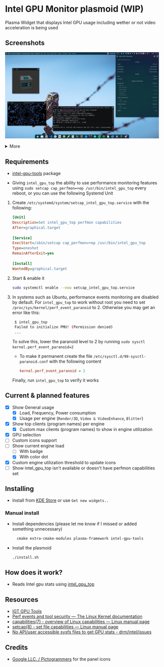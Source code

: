 # Intel GPU Monitor plasmoid (WIP)

Plasma Widget that displays Intel GPU usage including wether or not video acceleration is being used

## Screenshots

![expanded](screenshots/expanded.png)

<details>
    <summary>More</summary>

Settings

![tooltip](screenshots/settings.png)

Tooltip

![tooltip](screenshots/tooltip.png)

</details>

## Requirements

* [intel-gpu-tools](https://gitlab.freedesktop.org/drm/igt-gpu-tools) package

* Giving `intel_gpu_top` the ability to use performance monitoring features using `sudo setcap cap_perfmon=+ep /usr/bin/intel_gpu_top` every reboot, or you can use the following Systemd Unit

1. Create `/etc/systemd/system/setcap_intel_gpu_top.service` with the following:

    ```ini
    [Unit]
    Description=Set intel_gpu_top perfmon capabilities
    After=graphical.target

    [Service]
    ExecStart=/sbin/setcap cap_perfmon=+ep /usr/bin/intel_gpu_top
    Type=oneshot
    RemainAfterExit=yes

    [Install]
    WantedBy=graphical.target
    ```

2. Start & enable it

    ```sh
    sudo systemctl enable --now setcap_intel_gpu_top.service
    ```

3. In systems such as Ubuntu, performance events monitoring are disabled by default. For `intel_gpu_top` to work without root you need to set `/proc/sys/kernel/perf_event_paranoid` to 2. Otherwise you may get an error like this:

   ```sh
    $ intel_gpu_top                           
    Failed to initialize PMU! (Permission denied)
    ...
   ```

    To solve this, lower the paranoid level to 2 by running `sudo sysctl kernel.perf_event_paranoid=2`

    * To make it permanent create the file `/etc/sysctl.d/99-sysctl-paranoid.conf` with the following content

        ```ini
        kernel.perf_event_paranoid = 2
        ```

    Finally, run `intel_gpu_top` to verify it works

## Current & planned features

* [x] Show General usage
  * [x] Load, Frequency, Power consumption
  * [x] Usage per engine (`Render/3D`, `Video & VideoEnhance`, `Blitter`)
* [x] Show top clients (program names) per engine
  * [x] Custom max clients (program names) to show in engine utilization
* [x] GPU selection
* [ ] Custom icons support
* [ ] Show current engine load
  * [ ] With badge
  * [x] With color dot
* [x] Custom engine utilization threshold to update icons
* [ ] Show intel_gpu_top isn't available or doesn't have perfmon capabilities set

## Installing

* Install from [KDE Store](https://store.kde.org/p/2101680) or use `Get new widgets..`

### Manual install

* Install dependencies (please let me know if I missed or added something unnecessary)

  ```txt
    cmake extra-cmake-modules plasma-framework intel-gpu-tools
  ```

* Install the plasmoid

  ```sh
  ./install.sh
  ```

## How does it work?

* Reads Intel gpu stats using [intel_gpu_top](https://gitlab.freedesktop.org/drm/igt-gpu-tools)

## Resources

* [IGT GPU Tools](https://gitlab.freedesktop.org/drm/igt-gpu-tools)
* [Perf events and tool security — The Linux Kernel documentation](https://www.kernel.org/doc/html/latest/admin-guide/perf-security.html)
* [capabilities(7) - overview of Linux capabilities — Linux manual page](https://man7.org/linux/man-pages/man8/setcap.8.html)
* [setcap(8) - set file capabilities — Linux manual page](https://man7.org/linux/man-pages/man8/setcap.8.html)
* [No API/user accessible sysfs files to get GPU stats - drm/intel/issues](https://gitlab.freedesktop.org/drm/intel/-/issues/5018)

## Credits

* [Google LLC. / Pictogrammers](https://pictogrammers.com/library/mdi/) for the panel icons
